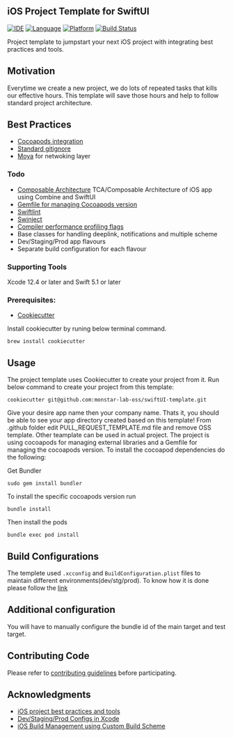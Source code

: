 ## iOS Project Template for SwiftUI
[![IDE](https://img.shields.io/badge/Xcode-13-blue.svg)](https://developer.apple.com/xcode/)
[![Language](https://img.shields.io/badge/swift-5.0-orange.svg)](https://swift.org)
[![Platform](https://img.shields.io/badge/iOS-13-green.svg)](https://developer.apple.com/ios/)
[![Build Status](https://github.com/monstar-lab-oss/swiftUI-template/actions/workflows/build.yml/badge.svg)](https://github.com/monstar-lab-oss/swiftUI-template/actions/workflows/build.yml)


Project template to jumpstart your next iOS project with integrating best practices and tools.

## Motivation

Everytime we create a new project, we do lots of repeated tasks that kills our effective hours. 
This template will save those hours and help to follow standard project architecture.


## Best Practices
* [Cocoapods integration](https://cocoapods.org)
* [Standard gitignore](https://github.com/github/gitignore/blob/master/Swift.gitignore)
* [Moya](https://github.com/Moya/Moya) for netwoking layer

### Todo
* [Composable Architecture](https://github.com/pointfreeco/swift-composable-architecture) TCA/Composable Architecture of iOS app using Combine and SwiftUI
* [Gemfile for managing Cocoapods version](https://guides.cocoapods.org/using/a-gemfile.html) 
* [Swiftlint](https://github.com/realm/SwiftLint)
* [Swinject](https://github.com/Swinject/Swinject)
* [Compiler performance profiling flags](https://www.jessesquires.com/blog/measuring-compile-times-xcode9)
* Base classes for handling deeplink, notifications and multiple scheme
* Dev/Staging/Prod app flavours
* Separate build configuration for each flavour

### Supporting Tools
Xcode 12.4 or later and Swift 5.1 or later

### Prerequisites:
* [Cookiecutter](https://cookiecutter.readthedocs.io/en/latest/installation.html)

Install cookiecutter by runing below terminal command.

```
brew install cookiecutter
```

## Usage

The project template uses Cookiecutter to create your project from it. Run below command to create your project from this template:

```
cookiecutter git@github.com:monstar-lab-oss/swiftUI-template.git
```
Give your desire app name then your company name. Thats it, you should be able to see your app directory created based on this template!
From .github folder edit PULL_REQUEST_TEMPLATE.md file and remove OSS template. Other teamplate can be used in actual project. 
The project is using cocoapods for managing external libraries and a Gemfile for managing the cocoapods version.
To install the cocoapod dependencies do the following:

Get Bundler

```
sudo gem install bundler
```

To install the specific cocoapods version run

```
bundle install
```

Then install the pods

```
bundle exec pod install
```
## Build Configurations
The templete used `.xcconfig` and `BuildConfiguration.plist` files to maintain different environments(dev/stg/prod). To know how it is done please follow the [link](https://medium.com/better-programming/how-to-create-development-staging-and-production-configs-in-xcode-ec58b2cc1df4)
## Additional configuration

You will have to manually configure the bundle id of the main target and test target.

## Contributing Code
Please refer to [contributing guidelines](https://github.com/monstar-lab-oss/swiftUI-template/blob/main/CONTRIBUTING.md) before participating.


## Acknowledgments

* [iOS project best practices and tools](https://medium.com/@piotr.gorzelany/ios-project-best-practices-and-tools-c46135b8116d)
* [Dev/Staging/Prod Configs in Xcode](https://medium.com/better-programming/how-to-create-development-staging-and-production-configs-in-xcode-ec58b2cc1df4)
* [iOS Build Management using Custom Build Scheme](https://www.talentica.com/blogs/ios-build-management-using-custom-build-scheme/)
